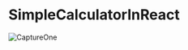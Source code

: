 # SimpleCalculatorInReact

![CaptureOne](https://user-images.githubusercontent.com/96413187/205678704-a8afe17e-04fb-471b-a53a-8d3fa4cb9bb5.PNG)
